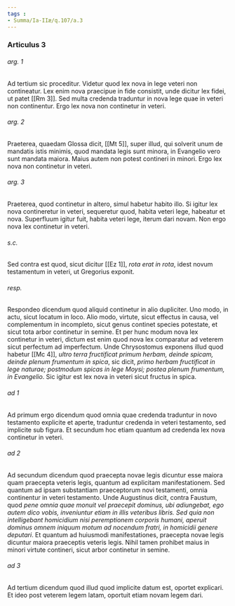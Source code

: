 ```yaml
---
tags : 
- Summa/Ia-IIæ/q.107/a.3
---
```


### Articulus 3

###### arg. 1
Ad tertium sic proceditur. Videtur quod lex nova in lege veteri non contineatur. Lex enim nova praecipue in fide consistit, unde dicitur lex fidei, ut patet [[Rm 3]]. Sed multa credenda traduntur in nova lege quae in veteri non continentur. Ergo lex nova non continetur in veteri.

###### arg. 2
Praeterea, quaedam Glossa dicit, [[Mt 5]], super illud, qui solverit unum de mandatis istis minimis, quod mandata legis sunt minora, in Evangelio vero sunt mandata maiora. Maius autem non potest contineri in minori. Ergo lex nova non continetur in veteri.

###### arg. 3
Praeterea, quod continetur in altero, simul habetur habito illo. Si igitur lex nova contineretur in veteri, sequeretur quod, habita veteri lege, habeatur et nova. Superfluum igitur fuit, habita veteri lege, iterum dari novam. Non ergo nova lex continetur in veteri.

###### s.c.
Sed contra est quod, sicut dicitur [[Ez 1]], *rota erat in rota*, idest novum testamentum in veteri, ut Gregorius exponit.

###### resp.
Respondeo dicendum quod aliquid continetur in alio dupliciter. Uno modo, in actu, sicut locatum in loco. Alio modo, virtute, sicut effectus in causa, vel complementum in incompleto, sicut genus continet species potestate, et sicut tota arbor continetur in semine. Et per hunc modum nova lex continetur in veteri, dictum est enim quod nova lex comparatur ad veterem sicut perfectum ad imperfectum. Unde Chrysostomus exponens illud quod habetur [[Mc 4]], *ultro terra fructificat primum herbam, deinde spicam, deinde plenum frumentum in spica*, sic dicit, *primo herbam fructificat in lege naturae; postmodum spicas in lege Moysi; postea plenum frumentum, in Evangelio*. Sic igitur est lex nova in veteri sicut fructus in spica.

###### ad 1
Ad primum ergo dicendum quod omnia quae credenda traduntur in novo testamento explicite et aperte, traduntur credenda in veteri testamento, sed implicite sub figura. Et secundum hoc etiam quantum ad credenda lex nova continetur in veteri.

###### ad 2
Ad secundum dicendum quod praecepta novae legis dicuntur esse maiora quam praecepta veteris legis, quantum ad explicitam manifestationem. Sed quantum ad ipsam substantiam praeceptorum novi testamenti, omnia continentur in veteri testamento. Unde Augustinus dicit, contra Faustum, quod *pene omnia quae monuit vel praecepit dominus, ubi adiungebat, ego autem dico vobis, inveniuntur etiam in illis veteribus libris. Sed quia non intelligebant homicidium nisi peremptionem corporis humani, aperuit dominus omnem iniquum motum ad nocendum fratri, in homicidii genere deputari*. Et quantum ad huiusmodi manifestationes, praecepta novae legis dicuntur maiora praeceptis veteris legis. Nihil tamen prohibet maius in minori virtute contineri, sicut arbor continetur in semine.

###### ad 3
Ad tertium dicendum quod illud quod implicite datum est, oportet explicari. Et ideo post veterem legem latam, oportuit etiam novam legem dari.

